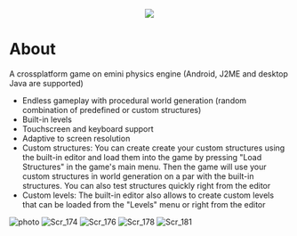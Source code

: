 <p align="center">
  <img src="https://user-images.githubusercontent.com/59665125/182234781-e60b3a3a-1b6f-44e6-84b2-d21a12caa023.png"/>
  <br>
</p>


# About
A crossplatform game on emini physics engine (Android, J2ME and desktop Java are supported)
- Endless gameplay with procedural world generation (random combination of predefined or custom structures)
- Built-in levels
- Touchscreen and keyboard support
- Adaptive to screen resolution
- Custom structures: You can create create your custom structures using the built-in editor and load them into the game by pressing "Load Structures" in the game's main menu. Then the game will use your custom structures in world generation on a par with the built-in structures. You can also test structures quickly right from the editor
- Custom levels: The built-in editor also allows to create custom levels that can be loaded from the "Levels" menu or right from the editor

![photo](https://github.com/user-attachments/assets/3e4c62eb-3cab-4e38-a75e-28ae485e8d50)
![Scr_174](https://github.com/user-attachments/assets/eda7a77e-dba1-4a03-bd94-5cd6fc36dc88)
![Scr_176](https://github.com/user-attachments/assets/4ff3f507-2c74-4807-9bcb-b4ac9105c8ec)
![Scr_178](https://github.com/user-attachments/assets/31e28575-43cc-470e-a34b-0570e1919819)
![Scr_181](https://github.com/user-attachments/assets/37a9b5fe-5aa7-4150-afec-24bfd4c6343b)
